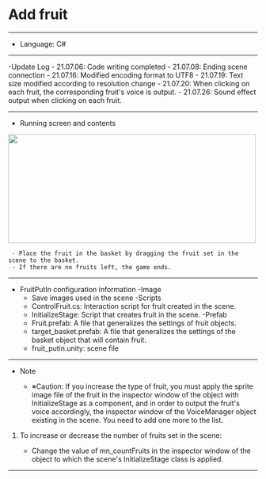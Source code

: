 # Add fruit
***
  - Language: C#
***
  -Update Log
      - 21.07.06: Code writing completed
      - 21.07.08: Ending scene connection
      - 21.07.16: Modified encoding format to UTF8
      - 21.07.19: Text size modified according to resolution change
      - 21.07.20: When clicking on each fruit, the corresponding fruit's voice is output.
      - 21.07.26: Sound effect output when clicking on each fruit.
***
  - Running screen and contents

<img src = "https://user-images.githubusercontent.com/69896751/126114122-93dd17d5-abb3-4f2f-aa98-6c48316fa167.png" width="500" height="220">


     - Place the fruit in the basket by dragging the fruit set in the scene to the basket.
     - If there are no fruits left, the game ends.
    

***


- FruitPutIn configuration information
   -Image
     - Save images used in the scene
   -Scripts
     - ControlFruit.cs: Interaction script for fruit created in the scene.
     - InitializeStage: Script that creates fruit in the scene.
   -Prefab
     - Fruit.prefab: A file that generalizes the settings of fruit objects.
     - target_basket.prefab: A file that generalizes the settings of the basket object that will contain fruit.
   - fruit_putin.unity: scene file

***

  - Note

    - ※Caution: If you increase the type of fruit, you must apply the sprite image file of the fruit in the inspector window of the object with InitializeStage as a component, and in order to output the fruit's voice accordingly, the inspector window of the VoiceManager object existing in the scene. You need to add one more to the list.


1. To increase or decrease the number of fruits set in the scene:

     - Change the value of mn_countFruits in the inspector window of the object to which the scene's InitializeStage class is applied.

***
